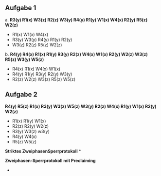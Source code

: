## Aufgabe 1

a. **R3(y) R1(x) W3(z) R2(z) W3(y) R4(y) R1(y) W1(x) W4(x) R2(y) R5(z) W2(z)**
   * R1(x) W1(x) W4(x)
   * R3(y) W3(y) R4(y) R1(y) R2(y)
   * W3(z) R2(z) R5(z) W2(z)

b. **R4(y) R4(x) R1(x) R1(y) R3(y) R2(z) W4(x) W1(x) R2(y) W2(z) W3(z) R5(z) W3(y) W5(z)**
   * R4(x) R1(x) W4(x) W1(x)
   * R4(y) R1(y) R3(y) R2(y) W3(y)
   * R2(z) W2(z) W3(z) R5(z) W5(z)

## Aufgabe 2

**R4(y) R5(z) R1(x) R3(y) W3(z) W5(z) W3(y) R2(z) W4(x) R1(y) W1(x) R2(y) W2(z)**

* R1(x) R1(y) W1(x)
* R2(z) R2(y) W2(z)
* R3(y) W3(z) w3(y)
* R4(y) W4(x)
* R5(z) W5(z)

**Striktes ZweiphasenSperrprotokoll**
*

**Zweiphasen-Sperrprotokoll mit Preclaiming**

*
